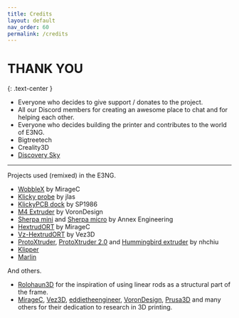 ```yaml
---
title: Credits
layout: default
nav_order: 60
permalink: /credits
---
```

# THANK YOU
{: .text-center }

- Everyone who decides to give support / donates to the project.
- All our Discord members for creating an awesome place to chat and for helping each other.
- Everyone who decides building the printer and contributes to the world of E3NG.
- Bigtreetech
- Creality3D
- [Discovery Sky]

---
Projects used (remixed) in the E3NG.
- [WobbleX] by MirageC
- [Klicky probe] by jlas
- [KlickyPCB dock] by SP1986
- [M4 Extruder] by VoronDesign
- [Sherpa mini] and [Sherpa micro] by Annex Engineering
- [HextrudORT] by MirageC
- [Vz-HextrudORT] by Vez3D
- [ProtoXtruder], [ProtoXtruder 2.0] and [Hummingbird extruder] by nhchiu
- [Klipper]
- [Marlin]

And others.
- [Rolohaun3D] for the inspiration of using linear rods as a structural part of the frame.
- [MirageC], [Vez3D], [eddietheengineer], [VoronDesign], [Prusa3D] and many others for their dedication to research in 3D printing.

[Discovery Sky]: https://github.com/markniu
[WobbleX]: https://github.com/MirageC79/Interfaces-for-WobbleX-integration
[Klicky probe]: https://github.com/jlas1/Klicky-Probe
[KlickyPCB dock]: https://www.teamfdm.com/files/file/729-pcb_klicky_mount/
[M4 Extruder]: https://github.com/VoronDesign/Mobius-Extruder
[Sherpa mini]: https://github.com/Annex-Engineering/Sherpa_Mini-Extruder/
[Sherpa micro]: https://github.com/Annex-Engineering/Sherpa_Micro-Extruder
[HextrudORT]: https://github.com/MirageC79/HextrudORT
[Vz-HextrudORT]: https://github.com/VzBoT3D/Vz-HextrudORT
[ProtoXtruder]: https://www.printables.com/cs/model/436425-protoxtruder
[ProtoXtruder 2.0]: https://www.printables.com/cs/model/822947-protoxtruder-20
[Hummingbird extruder]: https://www.printables.com/cs/model/367706-hummingbird-extruder
[Klipper]: https://www.klipper3d.org/
[Marlin]: https://marlinfw.org/
[Rolohaun3D]: https://github.com/rolohaun/Rook-180

[MirageC]: https://www.youtube.com/@MirageC
[Vez3D]: https://www.youtube.com/@Vez3D
[eddietheengineer]: https://www.youtube.com/@eddietheengineer
[VoronDesign]: https://github.com/VoronDesign
[Prusa3D]: https://github.com/prusa3d

